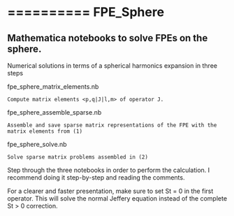 ==========
FPE_Sphere
==========

Mathematica notebooks to solve FPEs on the sphere.
--------------------------------------------------

Numerical solutions in terms of a spherical harmonics expansion in three steps

fpe_sphere_matrix_elements.nb
	
	Compute matrix elements <p,q|J|l,m> of operator J.

fpe_sphere_assemble_sparse.nb
	
	Assemble and save sparse matrix representations of the FPE with the matrix elements from (1)

fpe_sphere_solve.nb

	Solve sparse matrix problems assembled in (2)


Step through the three notebooks in order to perform the calculation. I recommend doing it step-by-step and reading the comments.

For a clearer and faster presentation, make sure to set St = 0 in the first operator. This will solve the normal Jeffery equation instead of the complete St > 0 correction.
